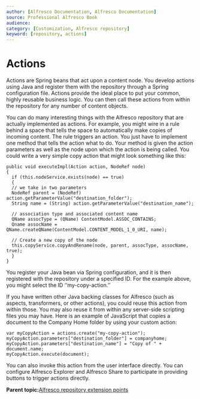 ```yaml
---
author: [Alfresco Documentation, Alfresco Documentation]
source: Professional Alfresco Book
audience: 
category: [Customization, Alfresco repository]
keyword: [repository, actions]
---
```


# Actions

Actions are Spring beans that act upon a content node. You develop actions using Java and register them with the repository through a Spring configuration file. Actions provide the ideal place to put your common, highly reusable business logic. You can then call these actions from within the repository for any number of content objects.

You can do many interesting things with the Alfresco repository that are actually implemented as actions. For example, you might wire in a rule behind a space that tells the space to automatically make copies of incoming content. The rule triggers an action. You just have to implement one method that tells the action what to do. Your method is given the action parameters as well as the node upon which the action is being called. You could write a very simple copy action that might look something like this:

```
public void executeImpl(Action action, NodeRef node)
{
  if (this.nodeService.exists(node) == true)
  {
  // we take in two parameters
  NodeRef parent = (NodeRef) action.getParameterValue("destination_folder");
  String name = (String) action.getParameterValue("destination_name");
  
  // association type and associated content name
  QName assocType = (QName) ContentModel.ASSOC_CONTAINS;
  Qname assocName = QName.createQName(ContentModel.CONTENT_MODEL_1_0_URI, name);

  // Create a new copy of the node
  this.copyService.copyAndRename(node, parent, assocType, assocName, true);
  }
}
```

You register your Java bean via Spring configuration, and it is then registered with the repository under a specified ID. For the example above, you might select the ID ‘‘my-copy-action.’’

If you have written other Java backing classes for Alfresco \(such as aspects, transformers, or other actions\), you could reuse this action from within those. You may also reuse it from within any server-side scripting files you may have. Here is an example of JavaScript that copies a document to the Company Home folder by using your custom action:

```
var myCopyAction = actions.create("my-copy-action");
myCopyAction.parameters["destination_folder"] = companyhome;
myCopyAction.parameters["destination_name"] = "Copy of " + document.name;
myCopyAction.execute(document);
```

You can also invoke this action from the user interface directly. You can configure Alfresco Explorer and Alfresco Share to participate in providing buttons to trigger actions directly.

**Parent topic:**[Alfresco repository extension points](../concepts/customize-overview.md)

